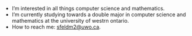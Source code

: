 - I’m interested in all things computer science and mathematics.
- I’m currently studying towards a double major in computer science and mathematics at the university of westrn ontario.
- How to reach me: sfeldm2@uwo.ca.

<!---
SAMK6/SAMK6 is a ✨ special ✨ repository because its `README.md` (this file) appears on your GitHub profile.
You can click the Preview link to take a look at your changes.
--->
